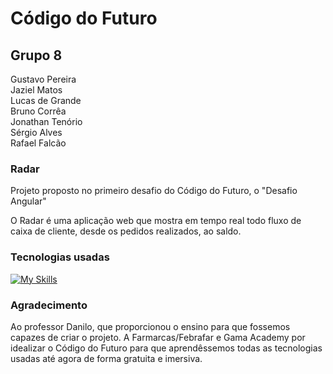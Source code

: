 # Código do Futuro

## Grupo 8

Gustavo Pereira  
Jaziel Matos  
Lucas de Grande  
Bruno Corrêa  
Jonathan Tenório  
Sérgio Alves  
Rafael Falcão  

### Radar

Projeto proposto no primeiro desafio do Código do Futuro, o "Desafio Angular"

O Radar é uma aplicação web que mostra em tempo real todo fluxo de caixa de cliente, desde os pedidos realizados, ao saldo.

### Tecnologias usadas
[![My Skills](https://skillicons.dev/icons?i=angular,nodejs,typescript,bootstrap,git,github,figma)](https://skillicons.dev)

### Agradecimento

Ao professor Danilo, que proporcionou o ensino para que fossemos capazes de criar o projeto. A Farmarcas/Febrafar e Gama Academy por idealizar o Código do Futuro para que aprendêssemos todas as tecnologias usadas até agora de forma gratuita e imersiva. 
